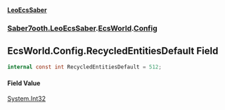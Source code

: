 #### [LeoEcsSaber](index.md 'index')
### [Saber7ooth.LeoEcsSaber](Saber7ooth.LeoEcsSaber.md 'Saber7ooth.LeoEcsSaber').[EcsWorld](EcsWorld.md 'Saber7ooth.LeoEcsSaber.EcsWorld').[Config](EcsWorld.Config.md 'Saber7ooth.LeoEcsSaber.EcsWorld.Config')

## EcsWorld.Config.RecycledEntitiesDefault Field

```csharp
internal const int RecycledEntitiesDefault = 512;
```

#### Field Value
[System.Int32](https://docs.microsoft.com/en-us/dotnet/api/System.Int32 'System.Int32')